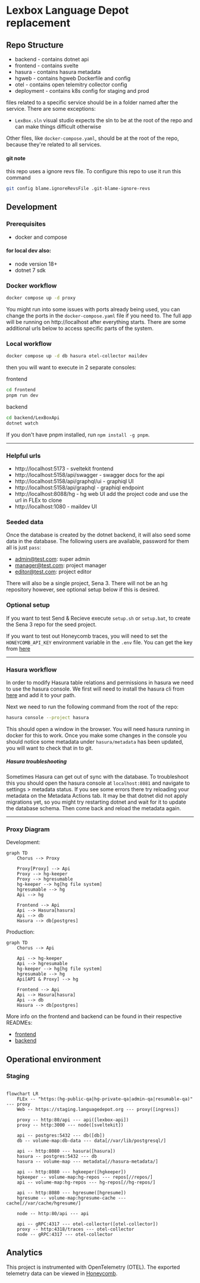 # Lexbox Language Depot replacement

## Repo Structure

* backend - contains dotnet api
* frontend - contains svelte
* hasura - contains hasura metadata
* hgweb - contains hgweb Dockerfile and config
* otel - contains open telemitry collector config
* deployment - contains k8s config for staging and prod

files related to a specific service should be in a folder named after the service.
There are some exceptions:
* `LexBox.sln` visual studio expects the sln to be at the root of the repo and can make things difficult otherwise

Other files, like `docker-compose.yaml`, should be at the root of the repo, because they're related to all services.

#### git note

this repo uses a ignore revs file. To configure this repo to use it run this command
```bash
git config blame.ignoreRevsFile .git-blame-ignore-revs
```

## Development

### Prerequisites
 * docker and compose
#### for local dev also:
 * node version 18+
 * dotnet 7 sdk

### Docker workflow

```bash
docker compose up -d proxy
```
You might run into some issues with ports already being used, you can change the ports in the `docker-compose.yaml` file if you need to.
The full app will be running on http://localhost after everything starts.
There are some additional urls below to access specific parts of the system.

### Local workflow
```bash
docker compose up -d db hasura otel-collector maildev
```
then you will want to execute in 2 separate consoles:

frontend
```bash
cd frontend
pnpm run dev
```
backend
```bash
cd backend/LexBoxApi
dotnet watch
```

If you don't have pnpm installed, run `npm install -g pnpm`.

---
### Helpful urls
* http://localhost:5173 - sveltekit frontend
* http://localhost:5158/api/swagger - swagger docs for the api
* http://localhost:5158/api/graphql/ui - graphiql UI
* http://localhost:5158/api/graphql - graphiql endpoint
* http://localhost:8088/hg - hg web UI add the project code and use the url in FLEx to clone
* http://localhost:1080 - maildev UI

### Seeded data

Once the database is created by the dotnet backend, it will also seed some data in the database.
The following users are available, password for them all is just `pass`:

* admin@test.com: super admin
* manager@test.com: project manager
* editor@test.com: project editor

There will also be a single project, Sena 3.
There will not be an hg repository however, see optional setup below if this is desired.

### Optional setup

If you want to test Send & Recieve execute `setup.sh` or `setup.bat`,
to create the Sena 3 repo for the seed project.

If you want to test out Honeycomb traces, you will need to set the `HONEYCOMB_API_KEY` environment variable in
the `.env` file.
You can get the key from [here](https://ui.honeycomb.io/sil-language-forge/environments/test/api_keys)

---
### Hasura workflow
In order to modify Hasura table relations and permissions in hasura we need to use the hasura console.
We first will need to install the hasura cli from [here](https://hasura.io/docs/latest/hasura-cli/install-hasura-cli/) and add it to your path.

Next we need to run the following command from the root of the repo:
```bash
hasura console --project hasura
```
This should open a window in the browser. You will need hasura running in docker for this to work.
Once you make some changes in the console you should notice some metadata under `hasura/metadata` has been updated, you will want to check that in to git.

##### Hasura troubleshooting

Sometimes Hasura can get out of sync with the database.
To troubleshoot this you should open the hasura console at `localhost:8081` and navigate to settings > metadata status.
If you see some errors there try reloading your metadata on the Metadata Actions tab.
It may be that dotnet did not apply migrations yet, 
so you might try restarting dotnet and wait for it to update the database schema.
Then come back and reload the metadata again.

---
### Proxy Diagram

Development:
```mermaid
graph TD
    Chorus --> Proxy

    Proxy[Proxy] --> Api
    Proxy --> hg-keeper
    Proxy --> hgresumable
    hg-keeper --> hg[hg file system]
    hgresumable --> hg
    Api --> hg

    Frontend --> Api
    Api --> Hasura[hasura]
    Api --> db
    Hasura --> db[postgres]
```

Production:
```mermaid
graph TD
    Chorus --> Api

    Api --> hg-keeper
    Api --> hgresumable
    hg-keeper --> hg[hg file system]
    hgresumable --> hg
    Api[API & Proxy] --> hg

    Frontend --> Api
    Api --> Hasura[hasura]
    Api --> db
    Hasura --> db[postgres]
```

More info on the frontend and backend can be found in their respective READMEs:
* [frontend](frontend/README.md)
* [backend](backend/README.md)

## Operational environment

### Staging

```mermaid

flowchart LR
    FLEx -- "https:(hg-public-qa|hg-private-qa|admin-qa|resumable-qa)" --- proxy
    Web -- https://staging.languagedepot.org --- proxy([ingress])

    proxy -- http:80/api --- api([lexbox-api])
    proxy -- http:3000 --- node([sveltekit])

    api -- postgres:5432 --- db([db])
    db -- volume-map:db-data --- data[//var/lib/postgresql/]

    api -- http:8080 --- hasura([hasura])
    hasura -- postgres:5432 --- db
    hasura -- volume-map --- metadata[//hasura-metadata/]

    api -- http:8080 --- hgkeeper([hgkeeper])
    hgkeeper -- volume-map:hg-repos --- repos[//repos/]
    api -- volume-map:hg-repos --- hg-repos[//hg-repos/]

    api -- http:8080 --- hgresume([hgresume])
    hgresume -- volume-map:hgresume-cache --- cache[//var/cache/hgresume/]

    node -- http:80/api --- api

    api -- gRPC:4317 --- otel-collector([otel-collector])
    proxy -- http:4318/traces --- otel-collector
    node -- gRPC:4317 --- otel-collector

```

## Analytics

This project is instrumented with OpenTelemetry (OTEL). The exported telemetry data can be viewed in [Honeycomb](https://ui.honeycomb.io/sil-language-forge/).
